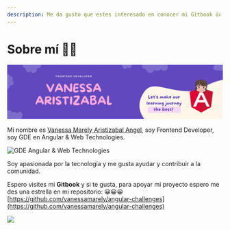 ```yaml
---
description: Me da gusto que estes interesado en conocer mi Gitbook 👍
---
```


# Sobre mí 👩‍💻

![](<.gitbook/assets/Purple and Pink Organic and Handcrafted Welcome Message Elementary Back to School Banner (1).png>)

Mi nombre es [Vanessa Marely Aristizabal Angel](https://twitter.com/vanessamarely), soy Frontend Developer, soy GDE en Angular & Web Technologies.

![                   GDE Angular & Web Technologies](<.gitbook/assets/fotogde (1).png>)

Soy apasionada por la tecnología y me gusta ayudar y contribuir a la comunidad.

Espero visites mi **Gitbook** y si te gusta, para apoyar mi proyecto espero me des una estrella en mi repositorio:  😀😀😀[https://github.com/vanessamarely/angular-challenges](https://github.com/vanessamarely/angular-challenges)

![](.gitbook/assets/vanessa2.png)
